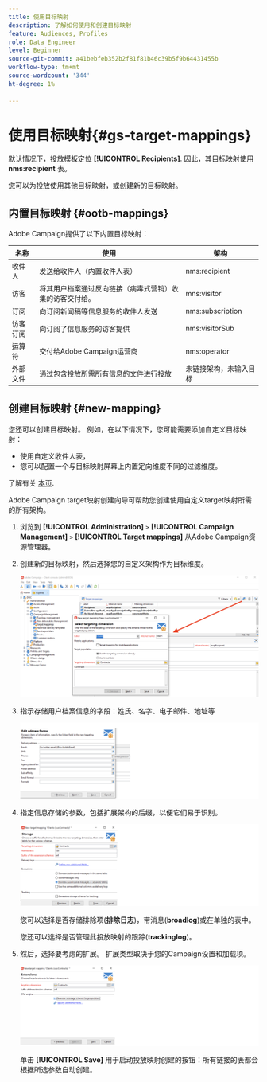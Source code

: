 ```yaml
---
title: 使用目标映射
description: 了解如何使用和创建目标映射
feature: Audiences, Profiles
role: Data Engineer
level: Beginner
source-git-commit: a41bebfeb352b2f81f81b46c39b5f9b64431455b
workflow-type: tm+mt
source-wordcount: '344'
ht-degree: 1%

---
```


# 使用目标映射{#gs-target-mappings}

默认情况下，投放模板定位 **[!UICONTROL Recipients]**. 因此，其目标映射使用 **nms:recipient** 表。

您可以为投放使用其他目标映射，或创建新的目标映射。

## 内置目标映射 {#ootb-mappings}

Adobe Campaign提供了以下内置目标映射：

| 名称 | 使用 | 架构 |
|---|---|---|
| 收件人 | 发送给收件人（内置收件人表） | nms:recipient |
| 访客 | 将其用户档案通过反向链接（病毒式营销）收集的访客交付给。 | mns:visitor |
| 订阅 | 向订阅新闻稿等信息服务的收件人发送 | nms:subscription |
| 访客订阅 | 向订阅了信息服务的访客提供 | nms:visitorSub |
| 运算符 | 交付给Adobe Campaign运营商 | nms:operator |
| 外部文件 | 通过包含投放所需所有信息的文件进行投放 | 未链接架构，未输入目标 |

## 创建目标映射 {#new-mapping}

您还可以创建目标映射。 例如，在以下情况下，您可能需要添加自定义目标映射：

* 使用自定义收件人表，
* 您可以配置一个与目标映射屏幕上内置定向维度不同的过滤维度。

了解有关 [本页](../dev/custom-recipient.md).

Adobe Campaign target映射创建向导可帮助您创建使用自定义target映射所需的所有架构。

1. 浏览到 **[!UICONTROL Administration]** `>` **[!UICONTROL Campaign Management]** `>` **[!UICONTROL Target mappings]** 从Adobe Campaign资源管理器。

1. 创建新的目标映射，然后选择您的自定义架构作为目标维度。

   ![](assets/new-target-mapping.png)


1. 指示存储用户档案信息的字段：姓氏、名字、电子邮件、地址等

   ![](assets/wf_new_mapping_define_join.png)

1. 指定信息存储的参数，包括扩展架构的后缀，以便它们易于识别。

   ![](assets/wf_new_mapping_define_names.png)

   您可以选择是否存储排除项(**排除日志**)，带消息(**broadlog**)或在单独的表中。

   您还可以选择是否管理此投放映射的跟踪(**trackinglog**)。

1. 然后，选择要考虑的扩展。 扩展类型取决于您的Campaign设置和加载项。

   ![](assets/wf_new_mapping_define_extensions.png)

   单击 **[!UICONTROL Save]** 用于启动投放映射创建的按钮：所有链接的表都会根据所选参数自动创建。

